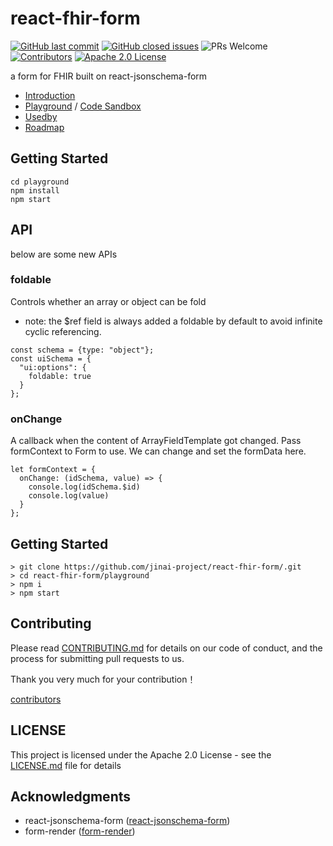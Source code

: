 
# react-fhir-form

[![GitHub last commit](https://img.shields.io/github/last-commit/jinai-project/react-fhir-form.svg?style=flat-square)](https://github.com/jinai-project/react-fhir-form/commits/dev)
[![GitHub closed issues](https://img.shields.io/github/issues-closed/jinai-project/react-fhir-form.svg?style=flat-square)](https://github.com/jinai-project/react-fhir-form/issues?utf8=%E2%9C%93&q=)
![PRs Welcome](https://img.shields.io/badge/PRs-welcome-brightgreen.svg?style=flat-square)
[![Contributors](https://img.shields.io/github/contributors/jinai-project/react-fhir-form.svg)](https://github.com/jinai-project/react-fhir-form/graphs/contributors)
[![Apache 2.0 License](https://img.shields.io/badge/license-Apache%202.0-blue.svg?style=flat-square)](https://choosealicense.com/licenses/apache-2.0/)

 a form for FHIR built on react-jsonschema-form



- [Introduction](docs/Introduction.md)
- <a href="https://jinai-project.github.io/react-fhir-form/" target="_blank">Playground</a> / <a href="https://codesandbox.io/s/react-fhir-form-mgc0b" target="_blank">Code Sandbox</a>
- [Usedby](docs/Usedby.md)
- <a href="https://github.com/jinai-project/react-fhir-form/projects/1" target="_blank">Roadmap</a>

## Getting Started

```shell
cd playground
npm install
npm start
```

## API

below are some new APIs

### foldable
Controls whether an array or object can be fold
 - note: the $ref field is always added a foldable by default to avoid infinite cyclic referencing.
```
const schema = {type: "object"};
const uiSchema = {
  "ui:options": {
    foldable: true
  }
};
```

### onChange
A callback when the content of ArrayFieldTemplate got changed. Pass formContext to Form to use. We can change and set the formData here.
```
let formContext = {
  onChange: (idSchema, value) => {
    console.log(idSchema.$id)
    console.log(value)
  }
};
```


## Getting Started

```shell
> git clone https://github.com/jinai-project/react-fhir-form/.git
> cd react-fhir-form/playground
> npm i
> npm start
```

## Contributing

Please read [CONTRIBUTING.md](CONTRIBUTING.md) for details on our code of conduct, and the process for submitting pull requests to us.

Thank you very much for your contribution！

[contributors](https://github.com/jinai-project/react-fhir-form/graphs/contributors) 

## LICENSE

This project is licensed under the Apache 2.0 License - see the [LICENSE.md](LICENSE.md) file for details

## Acknowledgments

* react-jsonschema-form ([react-jsonschema-form](https://github.com/rjsf-team/react-jsonschema-form))
* form-render ([form-render](https://github.com/alibaba/form-render))